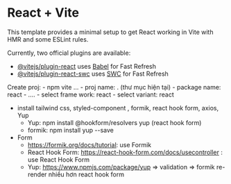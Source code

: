 # React + Vite

This template provides a minimal setup to get React working in Vite with HMR and some ESLint rules.

Currently, two official plugins are available:

- [@vitejs/plugin-react](https://github.com/vitejs/vite-plugin-react/blob/main/packages/plugin-react/README.md) uses [Babel](https://babeljs.io/) for Fast Refresh
- [@vitejs/plugin-react-swc](https://github.com/vitejs/vite-plugin-react-swc) uses [SWC](https://swc.rs/) for Fast Refresh

Create proj: - npm vite ... - proj name: . (thư mục hiện tại) - package name: react - .... - select frame work: react - select variant: react

- install tailwind css, styled-component , formik, react hook form, axios, Yup
  - Yup: npm install @hookform/resolvers yup (react hook form)
  - formik: npm install yup --save
- Form
  - https://formik.org/docs/tutorial: use Formik
  - React Hook Form: https://react-hook-form.com/docs/usecontroller : use React Hook Form
  - Yup: https://www.npmjs.com/package/yup => validation
    => formik re-render nhiều hơn react hook form

